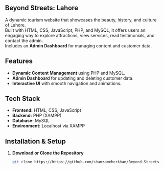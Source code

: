 ## Beyond Streets: Lahore
A dynamic tourism website that showcases the beauty, history, and culture of Lahore.  
Built with HTML, CSS, JavaScript, PHP, and MySQL, it offers users an engaging way to explore attractions, view services, read testimonials, and contact the admin.  
Includes an **Admin Dashboard** for managing content and customer data.

## Features

- **Dynamic Content Management** using PHP and MySQL.
- **Admin Dashboard** for updating and deleting customer data.
- **Interactive UI** with smooth navigation and animations.

## Tech Stack

- **Frontend:** HTML, CSS, JavaScript  
- **Backend:** PHP (XAMPP)  
- **Database:** MySQL  
- **Environment:** Localhost via XAMPP  

## Installation & Setup

1. **Download or Clone the Repository**
   ```bash
   git clone https://https://github.com/shanzameherkhan/Beyond-Streets-Lahore.git
